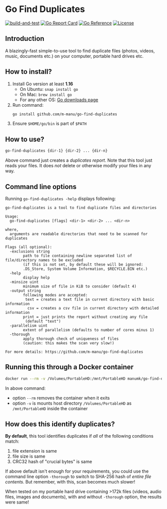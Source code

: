 # Go Find Duplicates

[![build-and-test](https://github.com/m-manu/go-find-duplicates/actions/workflows/build-and-test.yml/badge.svg)](https://github.com/m-manu/go-find-duplicates/actions/workflows/build-and-test.yml)
[![Go Report Card](https://goreportcard.com/badge/github.com/m-manu/go-find-duplicates)](https://goreportcard.com/report/github.com/m-manu/go-find-duplicates)
[![Go Reference](https://pkg.go.dev/badge/github.com/m-manu/go-find-duplicates.svg)](https://pkg.go.dev/github.com/m-manu/go-find-duplicates)
[![License](https://img.shields.io/badge/License-Apache%202-blue.svg)](./LICENSE)

## Introduction

A blazingly-fast simple-to-use tool to find duplicate files (photos, videos, music, documents etc.) on your computer,
portable hard drives etc.

## How to install?

1. Install Go version at least **1.16**
    * On Ubuntu: `snap install go`
    * On Mac: `brew install go`
    * For any other OS: [Go downloads page](https://golang.org/dl/)
2. Run command:
   ```bash
   go install github.com/m-manu/go-find-duplicates
   ```
3. Ensure `$HOME/go/bin` is part of `$PATH`

## How to use?

```bash
go-find-duplicates {dir-1} {dir-2} ... {dir-n}
```

Above command just creates a *duplicates report*. Note that this tool just reads your files. It does *not* delete or
otherwise modify your files in any way.

## Command line options

Running `go-find-duplicates -help` displays following:

```
go-find-duplicates is a tool to find duplicate files and directories

Usage:
  go-find-duplicates [flags] <dir-1> <dir-2> ... <dir-n>

where,
  arguments are readable directories that need to be scanned for duplicates

Flags (all optional):
  -exclusions string
    	path to file containing newline separated list of file/directory names to be excluded
    	(if this is not set, by default these will be ignored:
    	.DS_Store, System Volume Information, $RECYCLE.BIN etc.)
  -help
    	display help
  -minsize uint
    	minimum size of file in KiB to consider (default 4)
  -output string
    	following modes are accepted:
    	 text = creates a text file in current directory with basic information
    	  csv = creates a csv file in current directory with detailed information
    	print = just prints the report without creating any file
    	 (default "text")
  -parallelism uint
    	extent of parallelism (defaults to number of cores minus 1)
  -thorough
    	apply thorough check of uniqueness of files
    	(caution: this makes the scan very slow!)

For more details: https://github.com/m-manu/go-find-duplicates
```

## Running this through a Docker container

```bash
docker run --rm -v /Volumes/PortableHD:/mnt/PortableHD manumk/go-find-duplicates:latest go-find-duplicates -output=print /mnt/PortableHD
```

In above command:

* option `--rm` removes the container when it exits
* option `-v` is mounts host directory `/Volumes/PortableHD` as `/mnt/PortableHD` inside the container

## How does this identify duplicates?

**By default**, this tool identifies duplicates if _all_ of the following conditions match:

1. file extension is same
2. file size is same
3. CRC32 hash of "crucial bytes" is same

If above default isn't enough for your requirements, you could use the command line option `-thorough` to switch to
SHA-256 hash of *entire file contents*. But remember, with this, scan becomes much slower!

When tested on my portable hard drive containing >172k files (videos, audio files, images and documents), with and
without `-thorough` option, the results were same!
